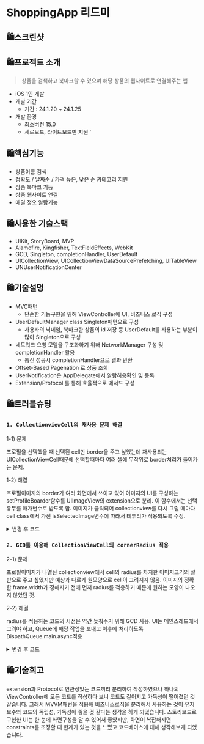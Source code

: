 # ShoppingApp 리드미

## 🛍️스크린샷



## 🛍️프로젝트 소개
> 상품을 검색하고 북마크할 수 있으며 해당 상품의 웹사이트로 연결해주는 앱
- iOS 1인 개발
- 개발 기간
    - 기간 : 24.1.20 ~ 24.1.25
- 개발 환경
    - 최소버전 15.0
    - 세로모드, 라이트모드만 지원
 `
## 🛍️핵심기능
- 상품이름 검색
- 정확도 / 날짜순 / 가격 높은, 낮은 순 카테고리 지원
- 상품 북마크 기능
- 상품 웹사이트 연결
- 매일 정오 알람기능

## 🛍️사용한 기술스택
- UIKit, StoryBoard, MVP
- Alamofire, Kingfisher, TextFieldEffects, WebKit
- GCD, Singleton, completionHandler, UserDefault
- UICollectionView, UICollectionViewDataSourcePrefetching, UITableView
- UNUserNotificationCenter

## 🛍️기술설명
- MVC패턴
  - 단순한 기능구현을 위해 ViewController에 UI, 비즈니스 로직 구성
- UserDefaultManager class Singleton패턴으로 구성
  - 사용자의 닉네임, 북마크한 상품의 id 저장 등 UserDefault를 사용하는 부분이 많아 Singleton으로 구성
- 네트워크 요청 모델을 구조화하기 위해 NetworkManager 구성 및 completionHandler 활용
    - 통신 성공시 completionHandler으로 결과 반환
- Offset-Based Pagenation 로 상품 조회 
- UserNotification은 AppDelegate에서 알람허용확인 및 등록
- Extension/Protocol 를 통해 효율적으로 메서드 구성
  
## 🛍️트러블슈팅
### `1. CollectionviewCell의 재사용 문제 해결 `

1-1) 문제

프로필을 선택했을 때 선택된 cell만 border을 주고 싶었는데 재사용되는 UICollectionViewCell때문에 선택할때마다 여러 셀에 무작위로 border처리가 들어가는 문제. 

1-2) 해결

프로필이미지의 border가 여러 화면에서 쓰이고 있어 이미지의 UI를 구성하는 setProfileBoarder함수를 UIImageView의 extension으로 분리.
이 함수에서는 선택유무를 매개변수로 받도록 함.
이미지가 클릭되어 collectionview를 다시 그릴 때마다 cell class에서 가진 isSelectedImage변수에 따라서 테투리가 적용되도록 수정.

<details>
<summary>변경 후 코드</summary>
<div markdown="1">
<img width="521" alt="스크린샷 2024-06-12 오후 4 20 04" src="https://github.com/nhyeonjeong/Shopping/assets/102401977/8e7f5444-7cd6-4603-8a7e-7809ef24e459">
<img width="911" alt="스크린샷 2024-06-12 오후 4 22 32" src="https://github.com/nhyeonjeong/Shopping/assets/102401977/d64eafef-72f3-4352-9949-ea6d66cd30c2">

</div>
</details>

### `2. GCD를 이용해 CollectionViewCell의 cornerRadius 적용`

2-1) 문제

프로필이미지가 나열된 collectionview에서 cell의 radius를 차지한 이미지크기의 절반으로 주고 싶었지만 예상과 다르게 원모양으로 cell이 그려지지 않음.
이미지의 정확한 frame.width가 정해지기 전에 먼저 radius를 적용하기 때문에 원하는 모양이 나오지 않았던 것.

2-2) 해결

radius를 적용하는 코드의 시점은 약간 늦춰주기 위해 GCD 사용. 
UI는 메인스레드에서 그려야 하고, Queue에 해당 작업을 보내고 이후에 처리하도록 DispathQueue.main.async적용

<details>
<summary>변경 후 코드</summary>
<div markdown="1">

<img width="391" alt="스크린샷 2024-06-13 오전 12 12 37" src="https://github.com/nhyeonjeong/Shopping/assets/102401977/14b6a349-bacd-4b83-af10-1f5edbc23165">

</div>
</details>


## 🛍️기술회고
extension과 Protocol로 연관성있는 코드끼리 분리하여 작성하였으나 하나의 ViewController에 모든 코드를 작성하다 보니 코드도 길어지고 가독성이 떨어졌던 것 같습니다. 
그래서 MVVM패턴을 적용해 비즈니스로직을 분리해서 사용하는 것이 유지보수와 코드의 독립성, 가독성에 좋을 것 같다는 생각을 하게 되었습니다.
스토리보드로 구현한 UI는 한 눈에 화면구성을 알 수 있어서 좋았지만, 화면이 복잡해지면 constraints를 조정할 때 한계가 있는 것을 느꼈고 코드베이스에 대해 생각해보게 되었습니다.
